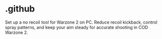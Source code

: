 # .github
Set up a no recoil tool for Warzone 2 on PC. Reduce recoil kickback, control spray patterns, and keep your aim steady for accurate shooting in COD Warzone 2.
